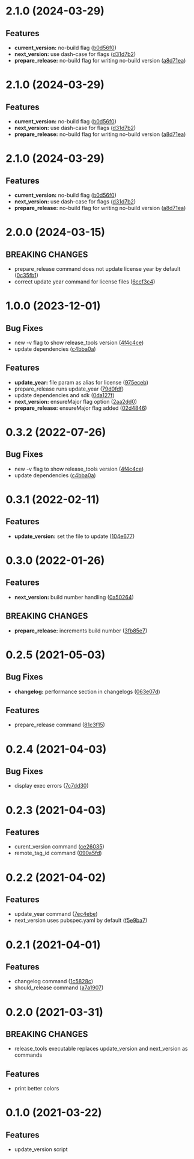 # 2.1.0 (2024-03-29)

## Features

- **current_version:** no-build flag ([b0d56f0](commit/b0d56f0))
- **next_version:** use dash-case for flags ([d31d7b2](commit/d31d7b2))
- **prepare_release:** no-build flag for writing no-build version ([a8d71ea](commit/a8d71ea))

# 2.1.0 (2024-03-29)

## Features

- **current_version:** no-build flag ([b0d56f0](commit/b0d56f0))
- **next_version:** use dash-case for flags ([d31d7b2](commit/d31d7b2))
- **prepare_release:** no-build flag for writing no-build version ([a8d71ea](commit/a8d71ea))

# 2.1.0 (2024-03-29)

## Features

- **current_version:** no-build flag ([b0d56f0](commit/b0d56f0))
- **next_version:** use dash-case for flags ([d31d7b2](commit/d31d7b2))
- **prepare_release:** no-build flag for writing no-build version ([a8d71ea](commit/a8d71ea))

# 2.0.0 (2024-03-15)

## BREAKING CHANGES

- prepare_release command does not update license year by default ([0c35fb1](commit/0c35fb1))
- correct update year command for license files ([6ccf3c4](commit/6ccf3c4))

# 1.0.0 (2023-12-01)

## Bug Fixes

- new -v flag to show release_tools version ([4f4c4ce](commit/4f4c4ce))
- update dependencies ([c4bba0a](commit/c4bba0a))

## Features

- **update_year:** file param as alias for license ([975eceb](commit/975eceb))
- prepare_release runs update_year ([79d0fdf](commit/79d0fdf))
- update dependencies and sdk ([0da127f](commit/0da127f))
- **next_version:** ensureMajor flag option ([2aa2dd0](commit/2aa2dd0))
- **prepare_release:** ensureMajor flag added ([02d4846](commit/02d4846))

# 0.3.2 (2022-07-26)

## Bug Fixes

- new -v flag to show release_tools version ([4f4c4ce](commit/4f4c4ce))
- update dependencies ([c4bba0a](commit/c4bba0a))

# 0.3.1 (2022-02-11)

## Features

- **update_version:** set the file to update ([104e677](commit/104e677))

# 0.3.0 (2022-01-26)

## Features

- **next_version:** build number handling ([0a50264](commit/0a50264))

## BREAKING CHANGES

- **prepare_release:** increments build number ([3fb85e7](commit/3fb85e7))

# 0.2.5 (2021-05-03)

## Bug Fixes

- **changelog:** performance section in changelogs ([063e07d](commit/063e07d))

## Features

- prepare_release command ([81c3f15](commit/81c3f15))

# 0.2.4 (2021-04-03)

## Bug Fixes

- display exec errors ([7c7dd30](commit/7c7dd30))

# 0.2.3 (2021-04-03)

## Features

- curent_version command ([ce26035](commit/ce26035))
- remote_tag_id command ([090a5fd](commit/090a5fd))

# 0.2.2 (2021-04-02)

## Features

- update_year command ([7ec4ebe](commit/7ec4ebe))
- next_version uses pubspec.yaml by default ([f5e9ba7](commit/f5e9ba7))

# 0.2.1 (2021-04-01)

## Features

- changelog command ([1c5828c](commit/1c5828c))
- should_release command ([a7a1907](commit/a7a1907))

# 0.2.0 (2021-03-31)

## BREAKING CHANGES

- release_tools executable replaces update_version and next_version as commands

## Features

- print better colors

# 0.1.0 (2021-03-22)

## Features

- update_version script
